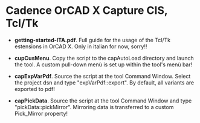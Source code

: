 # Cadence OrCAD X Capture CIS, Tcl/Tk  

- **getting-started-ITA.pdf**. Full guide for the usage of the Tcl/Tk estensions in OrCAD X. Only in italian for now, sorry!!

- **cupCusMenu**. Copy the script to the capAutoLoad directory and launch the tool. A custom pull-down menù is set up within the tool's menù bar!
   
- **capExpVarPdf**. Source the script at the tool Command Window. Select the project dsn and type "expVarPdf::export". By default, all variants are exported to pdf!

- **capPickData**. Source the script at the tool Command Window and type "pickData::pickMirror". Mirroring data is transferred to a custom Pick_Mirror property!  
